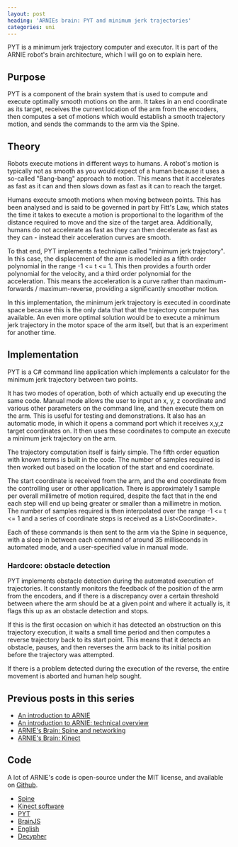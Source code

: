 ```yaml
---
layout: post
heading: 'ARNIEs brain: PYT and minimum jerk trajectories'
categories: uni
---
```


PYT is a minimum jerk trajectory computer and executor. It is part of the ARNIE robot's brain architecture, which I will go on to explain here.

## Purpose

PYT is a component of the brain system that is used to compute and execute optimally smooth motions on the arm. It takes in an end coordinate as its target, receives the current location of the arm from the encoders, then computes a set of motions which would establish a smooth trajectory motion, and sends the commands to the arm via the Spine.

## Theory

Robots execute motions in different ways to humans. A robot's motion is typically not as smooth as you would expect of a human because it uses a so-called "Bang-bang" approach to motion. This means that it accelerates as fast as it can and then slows down as fast as it can to reach the target.

Humans execute smooth motions when moving between points. This has been analysed and is said to be governed in part by Fitt's Law, which states the time it takes to execute a motion is proportional to the logarithm of the distance required to move and the size of the target area. Additionally, humans do not accelerate as fast as they can then decelerate as fast as they can - instead their acceleration curves are smooth.

To that end, PYT implements a technique called "minimum jerk trajectory". In this case, the displacement of the arm is modelled as a fifth order polynomial in the range -1 &lt;= t &lt;= 1. This then provides a fourth order polynomial for the velocity, and a third order polynomial for the acceleration. This means the acceleration is a curve rather than maximum-forwards / maximum-reverse, providing a significantly smoother motion.

In this implementation, the minimum jerk trajectory is executed in coordinate space because this is the only data that that the trajectory computer has available. An even more optimal solution would be to execute a minimum jerk trajectory in the motor space of the arm itself, but that is an experiment for another time.

## Implementation

PYT is a C# command line application which implements a calculator for the minimum jerk trajectory between two points.

It has two modes of operation, both of which actually end up executing the same code. Manual mode allows the user to input an x, y, z coordinate and various other parameters on the command line, and then execute them on the arm. This is useful for testing and demonstrations. It also has an automatic mode, in which it opens a command port which it receives x,y,z target coordinates on. It then uses these coordinates to compute an execute a minimum jerk trajectory on the arm.

The trajectory computation itself is fairly simple. The fifth order equation with known terms is built in the code. The number of samples required is then worked out based on the location of the start and end coordinate.

The start coordinate is received from the arm, and the end coordinate from the controlling user or other application. There is approximately 1 sample per overall millimetre of motion required, despite the fact that in the end each step will end up being greater or smaller than a millimetre in motion. The number of samples required is then interpolated over the range -1 &lt;= t &lt;= 1 and a series of coordinate steps is received as a List&lt;Coordinate&gt;.

Each of these commands is then sent to the arm via the Spine in sequence, with a sleep in between each command of around 35 milliseconds in automated mode, and a user-specified value in manual mode.

### Hardcore: obstacle detection

PYT implements obstacle detection during the automated execution of trajectories. It constantly monitors the feedback of the position of the arm from the encoders, and if there is a discrepancy over a certain threshold between where the arm should be at a given point and where it actually is, it flags this up as an obstacle detection and stops.

If this is the first occasion on which it has detected an obstruction on this trajectory execution, it waits a small time period and then computes a reverse trajectory back to its start point. This means that it detects an obstacle, pauses, and then reverses the arm back to its initial position before the trajectory was attempted.

If there is a problem detected during the execution of the reverse, the entire movement is aborted and human help sought.

## Previous posts in this series

* [An introduction to ARNIE](/4792)
* [An introduction to ARNIE: technical overview](/4800)
* [ARNIE's Brain: Spine and networking](/4811)
* [ARNIE's Brain: Kinect](/4814)

## Code

A lot of ARNIE's code is open-source under the MIT license, and available on [Github](https://github.com/chrisalexander).

* [Spine](https://github.com/chrisalexander/Spine)
* [Kinect software](https://github.com/chrisalexander/libfreenect)
* [PYT](https://github.com/chrisalexander/PYT)
* [BrainJS](https://github.com/chrisalexander/BrainJS)
* [English](https://github.com/chrisalexander/English)
* [Decypher](https://github.com/chrisalexander/Decypher)

 
